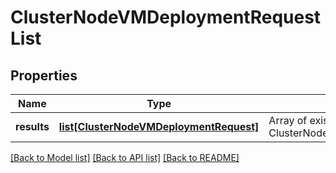 # ClusterNodeVMDeploymentRequestList

## Properties
Name | Type | Description | Notes
------------ | ------------- | ------------- | -------------
**results** | [**list[ClusterNodeVMDeploymentRequest]**](ClusterNodeVMDeploymentRequest.md) | Array of existing ClusterNodeVMDeploymentRequests  | 

[[Back to Model list]](../README.md#documentation-for-models) [[Back to API list]](../README.md#documentation-for-api-endpoints) [[Back to README]](../README.md)

